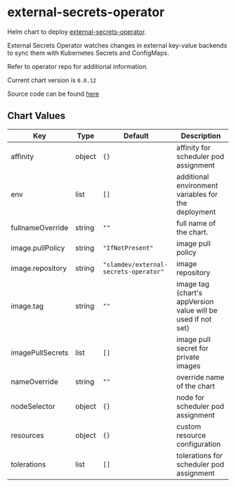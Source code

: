external-secrets-operator
=========================
Helm chart to deploy [external-secrets-operator](https://github.com/slamdev/external-secrets-operator).

External Secrets Operator watches changes in external key-value backends to sync them with Kubernetes Secrets and ConfigMaps.

Refer to operator repo for additional information.

Current chart version is `0.0.12`

Source code can be found [here](https://github.com/slamdev/helm-charts/tree/master/charts/external-secrets-operator)



## Chart Values

| Key | Type | Default | Description |
|-----|------|---------|-------------|
| affinity | object | `{}` | affinity for scheduler pod assignment |
| env | list | `[]` | additional environment variables for the deployment |
| fullnameOverride | string | `""` | full name of the chart. |
| image.pullPolicy | string | `"IfNotPresent"` | image pull policy |
| image.repository | string | `"slamdev/external-secrets-operator"` | image repository |
| image.tag | string | `""` | image tag (chart's appVersion value will be used if not set) |
| imagePullSecrets | list | `[]` | image pull secret for private images |
| nameOverride | string | `""` | override name of the chart |
| nodeSelector | object | `{}` | node for scheduler pod assignment |
| resources | object | `{}` | custom resource configuration |
| tolerations | list | `[]` | tolerations for scheduler pod assignment |
